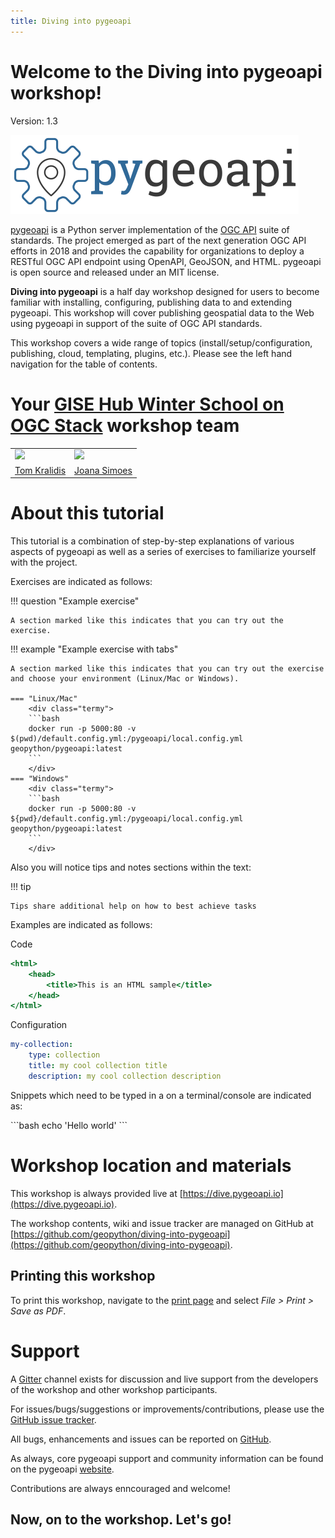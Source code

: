 ```yaml
---
title: Diving into pygeoapi
---
```


# Welcome to the Diving into pygeoapi workshop!

Version: 1.3

![pygeoapi logo](assets/images/pygeoapi-logo.png)

[pygeoapi](https://pygeoapi.io) is a Python server implementation of the [OGC API](https://ogcapi.ogc.org) suite of standards. The project emerged as part of the next generation OGC API efforts in 2018 and provides the capability for organizations to deploy a RESTful OGC API endpoint using OpenAPI, GeoJSON, and HTML. pygeoapi is open source and released under an MIT license.

**Diving into pygeoapi** is a half day workshop designed for users to become familiar with installing, configuring, publishing data to and extending pygeoapi. This workshop will cover publishing geospatial data to the Web using pygeoapi in support of the suite of OGC API standards.


This workshop covers a wide range of topics (install/setup/configuration, publishing, cloud, templating, plugins, etc.). Please see the left hand navigation for the table of contents.

# Your [GISE Hub Winter School on OGC Stack](https://docs.google.com/document/d/1_ZiwzYlRheAlhsAjdjq2sV8twjImalFMw8jHaR8Dkwo/edit?tab=t.0) workshop team

<table>
    <tr>
        <td><a href="https://twitter.com/tomkralidis"><img width="150" src="https://avatars.githubusercontent.com/u/910430?v=4"/></a></td>
        <td><a href="https://twitter.com/doublebyte"><img width="150" src="https://avatars.githubusercontent.com/u/1038897?v=4"/></a></td>
    </tr>
    <tr>
        <td><a href="https://github.com/tomkralidis">Tom Kralidis</a></td>
        <td><a href="https://github.com/doublebyte1">Joana Simoes</a></td>
    </tr>
</table>

# About this tutorial

This tutorial is a combination of step-by-step explanations of various aspects of pygeoapi as well as a series of exercises to familiarize yourself with the project.

Exercises are indicated as follows:

!!! question "Example exercise"

    A section marked like this indicates that you can try out the exercise.

!!! example "Example exercise with tabs"

    A section marked like this indicates that you can try out the exercise and choose your environment (Linux/Mac or Windows).

    === "Linux/Mac"
        <div class="termy">
        ```bash
        docker run -p 5000:80 -v $(pwd)/default.config.yml:/pygeoapi/local.config.yml geopython/pygeoapi:latest
        ```
        </div>
    === "Windows"
        <div class="termy">
        ```bash
        docker run -p 5000:80 -v ${pwd}/default.config.yml:/pygeoapi/local.config.yml geopython/pygeoapi:latest
        ```
        </div>

Also you will notice tips and notes sections within the text:

!!! tip

    Tips share additional help on how to best achieve tasks

Examples are indicated as follows:

Code
``` {.html linenums="1"}
<html>
    <head>
        <title>This is an HTML sample</title>
    </head>
</html>
```

Configuration
``` {.yaml linenums="1"}
my-collection:
    type: collection
    title: my cool collection title
    description: my cool collection description
```

Snippets which need to be typed in a on a terminal/console are indicated as:

<div class="termy">
```bash
echo 'Hello world'
```
</div>

# Workshop location and materials

This workshop is always provided live at [https://dive.pygeoapi.io](https://dive.pygeoapi.io).

The workshop contents, wiki and issue tracker are managed on GitHub at [https://github.com/geopython/diving-into-pygeoapi](https://github.com/geopython/diving-into-pygeoapi).

## Printing this workshop

To print this workshop, navigate to the [print page](print_page) and select *File > Print > Save as PDF*.

# Support

A [Gitter](https://app.gitter.im/#/room/#geopython_diving-into-pygeoapi:gitter.im) channel exists for
discussion and live support from the developers of the workshop and other workshop participants.

For issues/bugs/suggestions or improvements/contributions, please use the [GitHub issue tracker](https://github.com/geopython/diving-into-pygeoapi/issues).

All bugs, enhancements and issues can be reported on [GitHub](https://github.com/geopython/diving-into-pygeoapi/issues).

As always, core pygeoapi support and community information can be found on the pygeoapi [website](https://pygeoapi.io/community).

Contributions are always enncouraged and welcome!


## Now, on to the workshop.  Let's go!
